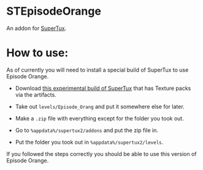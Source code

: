 # STEpisodeOrange
 An addon for [SuperTux](https://github.com/SuperTux/supertux/).

# How to use:
As of currently you will need to install a special build of SuperTux to use Episode Orange.

* Download [this experimental build of SuperTux](https://github.com/SuperTux/supertux/actions/runs/3697107500) that has Texture packs via the artifacts.

* Take out `levels/Episode_Orang` and put it somewhere else for later.

* Make a `.zip` file with everything except for the folder you took out.

* Go to `%appdata%/supertux2/addons` and put the zip file in.

* Put the folder you took out in `%appdata%/supertux2/levels`.

If you followed the steps correctly you should be able to use this version of Episode Orange.
